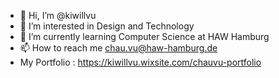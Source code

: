 - 👋 Hi, I’m @kiwillvu
- 👀 I’m interested in Design and Technology
- 🌱 I’m currently learning Computer Science at HAW Hamburg
- 📫 How to reach me chau.vu@haw-hamburg.de
- My Portfolio : https://kiwillvu.wixsite.com/chauvu-portfolio

<!---
kiwillvu/kiwillvu is a ✨ special ✨ repository because its `README.md` (this file) appears on your GitHub profile.
You can click the Preview link to take a look at your changes.
--->
